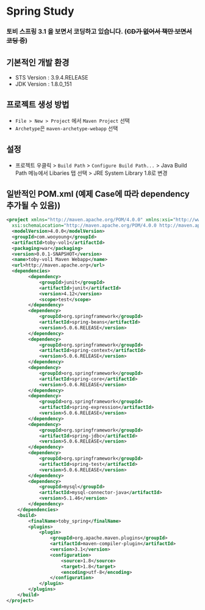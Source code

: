 # Spring Study

### 토비 스프링 3.1 을 보면서 코딩하고 있습니다. (~~CD가 없어서 책만 보면서 코딩 중~~) 

## 기본적인 개발 환경

- STS Version : 3.9.4.RELEASE
- JDK Version : 1.8.0_151

## 프로젝트 생성 방법

- `File > New > Project` 에서 `Maven Project` 선택
- `Archetype`은 `maven-archetype-webapp` 선택

## 설정

- 프로젝트 우클릭 > `Build Path` > `Configure Build Path...` > Java Build Path 메뉴에서 Libaries 탭 선택 > JRE System Library 1.8로 변경

## 일반적인 POM.xml (예제 Case에 따라 dependency 추가될 수 있음))

```xml
<project xmlns="http://maven.apache.org/POM/4.0.0" xmlns:xsi="http://www.w3.org/2001/XMLSchema-instance"
  xsi:schemaLocation="http://maven.apache.org/POM/4.0.0 http://maven.apache.org/maven-v4_0_0.xsd">
  <modelVersion>4.0.0</modelVersion>
  <groupId>com.wooyoung</groupId>
  <artifactId>toby-vol1</artifactId>
  <packaging>war</packaging>
  <version>0.0.1-SNAPSHOT</version>
  <name>toby-vol1 Maven Webapp</name>
  <url>http://maven.apache.org</url>
  <dependencies>
		<dependency>
			<groupId>junit</groupId>
			<artifactId>junit</artifactId>
			<version>4.12</version>
			<scope>test</scope>
		</dependency>
		<dependency>
			<groupId>org.springframework</groupId>
			<artifactId>spring-beans</artifactId>
			<version>5.0.6.RELEASE</version>
		</dependency>
		<dependency>
			<groupId>org.springframework</groupId>
			<artifactId>spring-context</artifactId>
			<version>5.0.6.RELEASE</version>
		</dependency>
		<dependency>
			<groupId>org.springframework</groupId>
			<artifactId>spring-core</artifactId>
			<version>5.0.6.RELEASE</version>
		</dependency>
		<dependency>
			<groupId>org.springframework</groupId>
			<artifactId>spring-expression</artifactId>
			<version>5.0.6.RELEASE</version>
		</dependency>
		<dependency>
			<groupId>org.springframework</groupId>
			<artifactId>spring-jdbc</artifactId>
			<version>5.0.6.RELEASE</version>
		</dependency>
		<dependency>
			<groupId>org.springframework</groupId>
			<artifactId>spring-test</artifactId>
			<version>5.0.6.RELEASE</version>
		</dependency>
		<dependency>
			<groupId>mysql</groupId>
			<artifactId>mysql-connector-java</artifactId>
			<version>5.1.46</version>
		</dependency>
	</dependencies>
	<build>
		<finalName>toby_spring</finalName>
		<plugins>
			<plugin>
				<groupId>org.apache.maven.plugins</groupId>
				<artifactId>maven-compiler-plugin</artifactId>
				<version>3.1</version>
				<configuration>
					<source>1.8</source>
					<target>1.8</target>
					<encoding>utf-8</encoding>
				</configuration>
			</plugin>
		</plugins>
	</build>
</project>

```